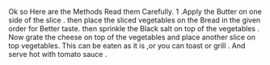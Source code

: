 Ok so Here are the Methods Read them Carefully.
1 .Apply the Butter on one side of the slice .
then place the sliced vegetables on the Bread in the given order for Better taste.
then sprinkle the Black salt on top of the vegetables .
Now grate the cheese on top of the vegetables and place another slice on top vegetables.
This can be eaten as it is ,or you can toast or grill .
And serve hot with tomato sauce . 
